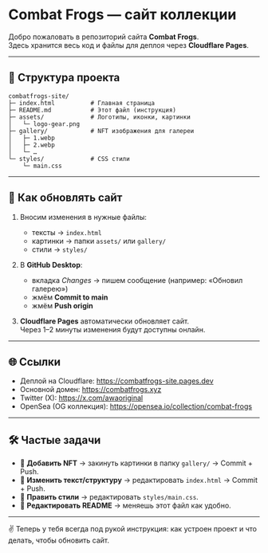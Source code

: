 # Combat Frogs — сайт коллекции

Добро пожаловать в репозиторий сайта **Combat Frogs**.  
Здесь хранится весь код и файлы для деплоя через **Cloudflare Pages**.

---

## 📂 Структура проекта

```
combatfrogs-site/
├─ index.html          # Главная страница
├─ README.md           # Этот файл (инструкция)
├─ assets/             # Логотипы, иконки, картинки
│   └─ logo-gear.png
├─ gallery/            # NFT изображения для галереи
│   ├─ 1.webp
│   ├─ 2.webp
│   └─ …
└─ styles/             # CSS стили
    └─ main.css
```

---

## 🚀 Как обновлять сайт

1. Вносим изменения в нужные файлы:
   - тексты → `index.html`
   - картинки → папки `assets/` или `gallery/`
   - стили → `styles/`

2. В **GitHub Desktop**:
   - вкладка *Changes* → пишем сообщение (например: «Обновил галерею»)
   - жмём **Commit to main**
   - жмём **Push origin**

3. **Cloudflare Pages** автоматически обновляет сайт.  
Через 1–2 минуты изменения будут доступны онлайн.

---

## 🌐 Ссылки

- Деплой на Cloudflare: https://combatfrogs-site.pages.dev  
- Основной домен: https://combatfrogs.xyz  
- Twitter (X): https://x.com/awaoriginal  
- OpenSea (OG коллекция): https://opensea.io/collection/combat-frogs  

---

## 🛠 Частые задачи

- 🔄 **Добавить NFT** → закинуть картинки в папку `gallery/` → Commit + Push.  
- 📝 **Изменить текст/структуру** → редактировать `index.html` → Commit + Push.  
- 🎨 **Править стили** → редактировать `styles/main.css`.  
- 📜 **Редактировать README** → меняешь этот файл как удобно.  

---

✌️ Теперь у тебя всегда под рукой инструкция: как устроен проект и что делать, чтобы обновить сайт.
